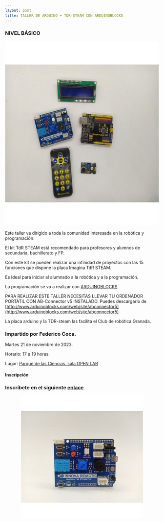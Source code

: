 ```yaml
---
layout: post
title: TALLER DE ARDUINO + TDR-STEAM CON ARDUINOBLOCKS
---
```

###             NIVEL BÁSICO
<p align="center" >
<img src="/images/kit.jpg" width="800" height="600"/>

</p>
Este taller va dirigido a toda la comunidad interesada en la robótica y programación.

El kit TdR STEAM está recomendado para profesores y alumnos de secundaria, bachillerato y FP.



Con este kit se pueden realizar una infinidad de proyectos con las 15 funciones que dispone la placa Imagina TdR STEAM.

Es ideal para iniciar al alumnado a la robótica y a la programación.


La programación se va a realizar con [ARDUINOBLOCKS](http://www.arduinoblocks.com/)

PARA REALIZAR ESTE TALLER NECESITAS LLEVAR TU ORDENADOR PORTÁTIL CON AB-Connector v5 INSTALADO.
Puedes descargarlo de [http://www.arduinoblocks.com/web/site/abconnector5](http://www.arduinoblocks.com/web/site/abconnector5)



La placa arduino y la TDR-steam las facilita el Club de robótica Granada.



### Impartido por Federico Coca.

Martes 21 de noviembre de 2023.

Horario: 17 a 19 horas.



Lugar: [Parque de las Ciencias, sala OPEN LAB](https://goo.gl/maps/aQC1afhE8HR9uaVx8)


#### Inscripción ####
### Inscríbete en el siguiente [**enlace**](https://forms.gle/TVmssQwrNNZmfTkQ9)

<p align="center" >
<img src="/images/imagina.jpg" width="400" height="400"/>

</p>
